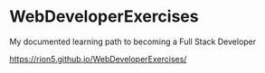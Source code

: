 # WebDeveloperExercises

My documented learning path to becoming a Full Stack Developer

https://rion5.github.io/WebDeveloperExercises/
